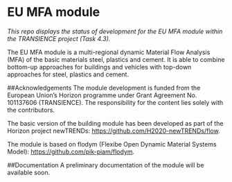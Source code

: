 # EU MFA module
*This repo displays the status of development for the EU MFA module within the TRANSIENCE project (Task 4.3).*

The EU MFA module is a multi-regional dynamic Material Flow Analysis (MFA) of the basic materials steel, plastics and cement. 
It is able to combine bottom-up approaches for buildings and vehicles with top-down approaches for steel, plastics and cement.

##Acknowledgements
The module development is funded from the European Union’s Horizon programme under Grant Agreement No. 101137606 (TRANSIENCE). 
The responsibility for the content lies solely with the contributors.

The basic version of the building module has been developed as part of the Horizon project newTRENDs:
https://github.com/H2020-newTRENDs/flow.

The module is based on flodym (Flexibe Open Dynamic Material Systems Model): https://github.com/pik-piam/flodym.

##Documentation
A preliminary documentation of the module will be available soon.

